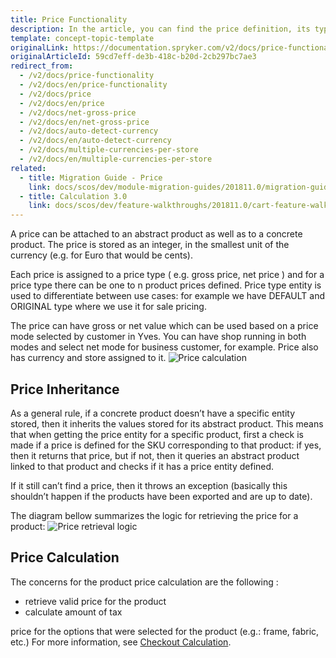 ```yaml
---
title: Price Functionality
description: In the article, you can find the price definition, its types, how the price is inherited and calculated.
template: concept-topic-template
originalLink: https://documentation.spryker.com/v2/docs/price-functionality
originalArticleId: 59cd7eff-de3b-418c-b20d-2cb297bc7ae3
redirect_from:
  - /v2/docs/price-functionality
  - /v2/docs/en/price-functionality
  - /v2/docs/price
  - /v2/docs/en/price
  - /v2/docs/net-gross-price
  - /v2/docs/en/net-gross-price
  - /v2/docs/auto-detect-currency
  - /v2/docs/en/auto-detect-currency
  - /v2/docs/multiple-currencies-per-store
  - /v2/docs/en/multiple-currencies-per-store
related:
  - title: Migration Guide - Price
    link: docs/scos/dev/module-migration-guides/201811.0/migration-guide-price.html
  - title: Calculation 3.0
    link: docs/scos/dev/feature-walkthroughs/201811.0/cart-feature-walkthrough/calculation-3.0.html
---
```


A price can be attached to an abstract product as well as to a concrete product. The price is stored as an integer, in the smallest unit of the currency (e.g. for Euro that would be cents).

Each price is assigned to a price type ( e.g. gross price, net price ) and for a price type there can be one to n product prices defined. Price type entity is used to differentiate between use cases: for example we have DEFAULT and ORIGINAL type where we use it for sale pricing.

The price can have gross or net value which can be used based on a price mode selected by customer in Yves. You can have shop running in both modes and select net mode for business customer, for example. Price also has currency and store assigned to it.
![Price calculation](https://spryker.s3.eu-central-1.amazonaws.com/docs/Features/Price/Price+Functionality/price_calculation.png)

## Price Inheritance

As a general rule, if a concrete product doesn’t have a specific entity stored, then it inherits the values stored for its abstract product. This means that when getting the price entity for a specific product, first a check is made if a price is defined for the SKU corresponding to that product: if yes, then it returns that price, but if not, then it queries an abstract product linked to that product and checks if it has a price entity defined.

If it still can’t find a price, then it throws an exception (basically this shouldn’t happen if the products have been exported and are up to date).

The diagram bellow summarizes the logic for retrieving the price for a product:
![Price retrieval logic](https://spryker.s3.eu-central-1.amazonaws.com/docs/Features/Price/Price+Functionality/price_retrieval_logic.png)

## Price Calculation

The concerns for the product price calculation are the following :

* retrieve valid price for the product
* calculate amount of tax

price for the options that were selected for the product (e.g.: frame, fabric, etc.)
For more information, see [Checkout Calculation](/docs/scos/user/features/{{page.version}}/cart-feature-overview/calculation/calculation-3.0.html).

